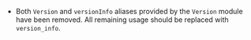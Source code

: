 * Both `Version` and `versionInfo` aliases provided by the `Version` module have been removed.
  All remaining usage should be replaced with `version_info`.
